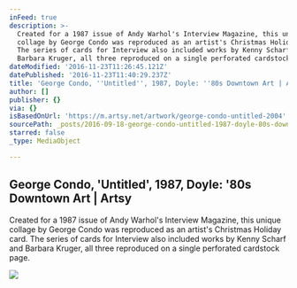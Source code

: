 ```yaml
---
inFeed: true
description: >-
  Created for a 1987 issue of Andy Warhol's Interview Magazine, this unique
  collage by George Condo was reproduced as an artist's Christmas Holiday card.
  The series of cards for Interview also included works by Kenny Scharf and
  Barbara Kruger, all three reproduced on a single perforated cardstock page.
dateModified: '2016-11-23T11:26:45.121Z'
datePublished: '2016-11-23T11:40:29.237Z'
title: 'George Condo, ''Untitled'', 1987, Doyle: ''80s Downtown Art | Artsy'
author: []
publisher: {}
via: {}
isBasedOnUrl: 'https://m.artsy.net/artwork/george-condo-untitled-2004'
sourcePath: _posts/2016-09-18-george-condo-untitled-1987-doyle-80s-downtown-art-or-a.md
starred: false
_type: MediaObject

---
```

<article style=""><h1>George Condo, 'Untitled', 1987, Doyle: '80s Downtown Art | Artsy</h1><p>Created for a 1987 issue of Andy Warhol's Interview Magazine, this unique collage by George Condo was reproduced as an artist's Christmas Holiday card. The series of cards for Interview also included works by Kenny Scharf and Barbara Kruger, all three reproduced on a single perforated cardstock page.</p><img src="https://d32dm0rphc51dk.cloudfront.net/onyNKOpDQ19QirVXGbHIOA/normalized.jpg" /></article>